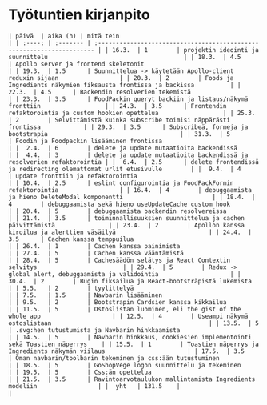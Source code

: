 # Työtuntien kirjanpito

`| päivä  | aika (h) | mitä tein                                                              |
| :----: | :------- | :--------------------------------------------------------------------- |
| 16.3.  | 1        | projektin ideointi ja suunnittelu                                      |
| 18.3.  | 4.5      | Apollo server ja frontend skeletonit                                   |
| 19.3.  | 1.5      | Suunnittelua -> käytetään Apollo-client reduxin sijaan                 |
| 20.3.  | 2        | Foods ja Ingredients näkymien fiksausta frontissa ja backissa          |
| 22.3.  | 4.5      | Backendin resolverien tekemistä                                        |
| 23.3.  | 3.5      | FoodPackin queryt backiin ja listaus/näkymä fronttiin                  |
| 24.3.  | 3.5      | Frontendin refaktorointia ja custom hookien opettelua                  |
| 25.3.  | 2        | Selvittämistä kuinka subscribe toimisi näppärästi frontissa            |
| 29.3.  | 3.5      | Subscribeä, formeja ja bootstrapia                                     |
| 31.3.  | 5        | Foodin ja Foodpackin lisääminen frontissa                              |
|  2.4.  | 6        | delete ja update mutaatioita backendissä                               |
|  4.4.  | 3        | delete ja update mutaatioita backendissä ja resolverien refaktorointia |
|  6.4.  | 2.5      | delete frontendissä ja redirecting olemattomat urlit etusivulle        |
|  9.4.  | 4        | update fronttiin ja refaktorointia                                     |
| 10.4.  | 2.5      | eslint configurointia ja FoodPackFormin refaktorointia                 |
| 16.4.  | 4        | debuggaamista ja hieno DeleteModal komponentti                         |
| 18.4.  | 4        | debuggaamista sekä hieno useUpdateCache custom hook                    |
| 20.4.  | 5        | debuggaamista backendin resolvereissa                                  |
| 21.4.  | 3.5      | toiminnallisuuksien suunnittelua ja cachen päivittämistä               |
| 23.4.  | 2        | Apollon kanssa kiroilua ja alerttien väsäilyä                          |
| 24.4.  | 3.5      | Cachen kanssa temppuilua                                               |
| 26.4.  | 1        | Cachen kanssa painimista                                               |
| 27.4.  | 5        | Cachen kanssa vääntämistä                                              |
| 28.4.  | 5        | Cachesäädön selätys ja React Contextin selvitys                        |
| 29.4.  | 5        | Redux -> global alert, debuggaamista ja validointia                    |
| 30.4.  | 2        | Bugin fiksailua ja React-bootsträpistä lukemista                       |
| 5.5.   | 2        | tyylittelyä                                                            |
| 7.5.   | 1.5      | Navbarin lisääminen                                                    |
| 9.5.   | 2        | Bootstrapin Cardsien kanssa kikkailua                                  |
| 11.5.  | 5        | Ostoslistan luominen, eli the gist of the whole app                    |
| 12.5.  | 4        | Useampi näkymä ostoslistaan                                            |
| 13.5.  | 5        | .svg:hen tutustumista ja Navbarin hinkkaamista                         |
| 14.5.  | 5        | Navbarin hinkkaus, cookiesien implementointi sekä Toastien näperrys    |
| 15.5.  | 1        | Toastien näperrys ja Ingredients näkymän viilaus                       |
| 17.5.  | 3.5      | Oman navbarin/toolbarin tekeminen ja css:ään tutustuminen              |
| 18.5.  | 5        | GoShopVege logon suunnittelu ja tekeminen                              |
| 19.5.  | 5        | Css:än opettelua                                                       |
| 21.5.  | 3.5      | Ravintoarvotaulukon mallintamista Ingredients modeliin                 |
|  yht   | 131.5    |                                                                        |`
